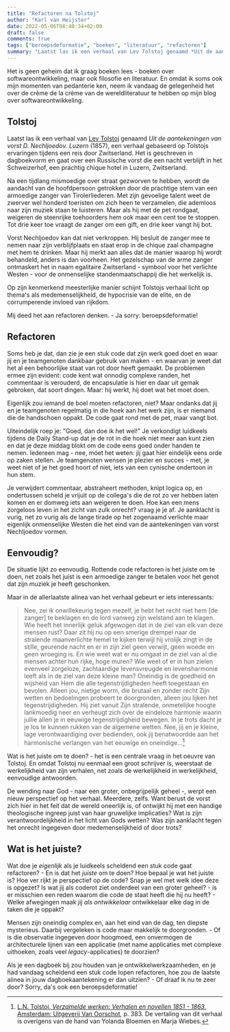 ```yaml
---
title: "Refactoren na Tolstoj"
author: "Karl van Heijster"
date: 2022-05-06T08:40:34+02:00
draft: false
comments: true
tags: ["beroepsdeformatie", "boeken", "literatuur", "refactoren"]
summary: "Laatst las ik een verhaal van Lev Tolstoj genaamd *Uit de aantekeningen van vorst D. Nechljoedov. Luzern* (1857), een verhaal gebaseerd op zijn ervaringen tijdens een reis door Zwitserland. Het is geschreven in dagboekvorm en gaat over een Russische vorst die een nacht verblijft in het Schweizerhof, een prachtig chique hotel in Luzern, Zwitserland. Mij deed het aan refactoren denken. - Ja sorry: beroepsdeformatie!"
---
```


Het is geen geheim dat ik graag boeken lees - boeken over softwareontwikkeling, maar ook filosofie en literatuur. En omdat ik soms ook mijn momenten van pedanterie ken, neem ik vandaag de gelegenheid het over de crème de la crème van de wereldliteratuur te hebben op mijn blog over softwareontwikkeling.


## Tolstoj


Laatst las ik een verhaal van [Lev Tolstoj](https://nl.wikipedia.org/wiki/Lev_Tolstoj) genaamd *Uit de aantekeningen van vorst D. Nechljoedov. Luzern* (1857), een verhaal gebaseerd op Tolstojs ervaringen tijdens een reis door Zwitserland. Het is geschreven in dagboekvorm en gaat over een Russische vorst die een nacht verblijft in het Schweizerhof, een prachtig chique hotel in Luzern, Zwitserland. 


Na een tijdlang mismoedige over straat gezworven te hebben, wordt de aandacht van de hoofdpersoon getrokken door de prachtige stem van een armoedige zanger van Tirolerliederen. Met zijn gevoelige talent weet de zwerver wel honderd toeristen om zich heen te verzamelen, die ademloos naar zijn muziek staan te luisteren. Maar als hij met de pet rondgaat, weigeren de steenrijke toehoorders hem ook maar een cent toe te stoppen. Tot drie keer toe vraagt de zanger om een gift, en drie keer vangt hij bot. 


Vorst Nechljoedov kan dat niet verkroppen. Hij besluit de zanger mee te nemen naar zijn verblijfplaats en staat erop in de chique zaal champagne met hem te drinken. Maar hij merkt aan alles dat de manier waarop hij wordt behandeld, anders is dan voorheen. Het gezelschap van de arme zanger ontmaskert het in naam egalitaire Zwitserland - symbool voor het verlichte Westen - voor de onmenselijke standenmaatschappij die het werkelijk is.


Op zijn kenmerkend meesterlijke manier schijnt Tolstojs verhaal licht op thema's als medemenselijkheid, de hypocrisie van de elite, en de corrumperende invloed van rijkdom.


Mij deed het aan refactoren denken. - Ja sorry: beroepsdeformatie!


## Refactoren


Soms heb je dat, dan zie je een stuk code dat zijn werk goed doet en waar jij en je teamgenoten dankbaar gebruik van maken - en waarvan je weet dat het al een behoorlijke staat van rot door heeft gemaakt. De problemen ermee zijn evident: code kent wat onnodig complexe randen, het commentaar is verouderd, de encapsulatie is hier en daar uit gemak gebroken, dat soort dingen. Maar: hij werkt, hij doet wat het moet doen.


Eigenlijk zou iemand de boel moeten refactoren, niet? Maar ondanks dat jij en je teamgenoten regelmatig in die hoek aan het werk zijn, is er niemand die de handschoen oppakt. De code gaat rond met de pet, maar vangt bot.


Uiteindelijk roep je: "Goed, dan doe ik het wel!" Je verkondigt luidkeels tijdens de Daily Stand-up dat je de rot in die hoek niet meer aan kunt zien en dat je deze middag blokt om de code eens goed onder handen te nemen. Iedereen mag - nee, móet het weten: jij gaat hier eindelijk eens orde op zaken stellen. Je teamgenoten wensen je plezier en succes - met, je weet niet of je het goed hoort of niet, iets van een cynische ondertoon in hun stem. 


Je verwijdert commentaar, abstraheert methoden, knipt logica op, en ondertussen scheld je vrijuit op de collega's die de rot zo ver hebben laten komen en er domweg iets aan weigeren te doen. Hoe kan een mens zorgeloos leven in het zicht van zulk onrecht? vraag je je af. Je aanklacht is vurig, net zo vurig als de lange tirade op het zogenaamd verlichte maar eigenlijk onmenselijke Westen die het eind van de aantekeningen van vorst Nechljoedov vormen. 


## Eenvoudig?


De situatie lijkt zo eenvoudig. Rottende code refactoren is het juiste om te doen, net zoals het juist is een armoedige zanger te betalen voor het genot dat zijn muziek je heeft geschonken. 


Maar in de allerlaatste alinea van het verhaal gebeurt er iets interessants:


> Nee, zei ik onwillekeurig tegen mezelf, je hebt het recht niet hem [de zanger] te beklagen en de lord vanweg zijn welstand aan te klagen. Wie heeft het innerlijk geluk afgewogen dat in de ziel van elk van deze mensen rust? Daar zit hij nu op een smerige drempel naar de stralende maanverlichte hemel te kijken terwijl hij vrolijk zingt in de stille, geurende nacht en er in zijn ziel geen verwijt, geen woede en geen wroeging is. En wie weet wat er nu omgaat in de ziel van al die mensen achter hun rijke, hoge muren? Wie weet of er in hun zielen evenveel zorgeloze, zachtaardige levensvreugde en levensharmonie leeft als in de ziel van deze kleine man? Oneindig is de goedheid en wijsheid van Hem die alle tegenstrijdigheden heeft toegestaan en bevolen. Alleen jou, nietige worm, die brutaal en zonder recht Zijn wetten en bedoelingen probeert te doorgronden, alleen jou lijken het tegenstrijdigheden. Hij ziet vanuit Zijn stralende, onmetelijke hoogte lankmoedig neer en verheugt zich over de eindeloze harmonie waarin jullie allen je in eeuwige tegenstrijdigheid bewegen. In je trots dacht je je los te kunnen rukken van de algemene wetten. Nee, jij en je kleine, lage verontwaardiging over bedienden, ook jij benatwoordde aan het harmonische verlangen van het eeuwige en oneindige...[^1]


Wat is het juiste om te doen? - het is een centrale vraag in het oeuvre van Tolstoj. En omdat Tolstoj nu eenmaal een groot schrijver is, weerstaat de werkelijkheid van zijn verhalen, net zoals de werkelijkheid in werkelijkheid, eenvoudige antwoorden. 


De wending naar God - naar een groter, onbegrijpelijk geheel -, werpt een nieuw perspectief op het verhaal. Meerdere, zelfs. Want berust de vorst zich hier in het feit dat de wereld oneerlijk is, of ontwijkt hij met een handige theologische ingreep juist van haar gruwelijke implicaties? Wat is zijn verantwoordelijkheid in het licht van Gods wetten? Was zijn aanklacht tegen het onrecht ingegeven door medemenselijkheid of door trots?


## Wat is het juiste?


Wat doe je *eigenlijk* als je luidkeels scheldend een stuk code gaat refactoren? - En is dat het *juiste* om te doen? Hoe bepaal je wat het juiste is? Hoe ver rijkt je perspectief op de code? Snap je wel met welk idee deze is opgezet? Is wat jij als coderot ziet onderdeel van een groter geheel? - is er misschien een reden waarom die code de staat heeft die hij nu heeft? - Welke afwegingen maak *jij als ontwikkelaar* ontwikkelaar elke dag in de taken die je oppakt? 


Mensen zijn oneindig complex en, aan het eind van de dag, ten diepste mysterieus. Daarbij vergeleken is code maar makkelijk te doorgronden. - Of is die observatie ingegeven door hoogmoed, een onvermogen de architecturele lijnen van een applicatie (met name applicaties met complexe uithoeken, zoals veel *legacy*-applicaties) te doorzien?


Als je een dagboek bij zou houden van je ontwikkelwerkzaamheden, en je had vandaag scheldend een stuk code lopen refactoren, hoe zou de laatste alinea in jouw dagboekaantekening er dan uitzien? - Of draaf ik nu te zeer door? Sorry, da's ook een beroepsdeformatie!


[^1]: [L.N. Tolstoj, *Verzamelde werken: Verhalen en novellen 1851 - 1863*, Amsterdam: Uitgeverij Van Oorschot](https://www.vanoorschot.nl/oorshop/verzamelde-werken-1-3/), p. 383. De vertaling van dit verhaal is overigens van de hand van Yolanda Bloemen en Marja Wiebes.
